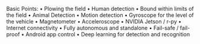 Basic Points:
•	Plowing the field
•	Human detection
•	Bound within limits of the field
•	Animal Detection
•	Motion detection
•	Gyroscope for the level of the vehicle
•	Magnetometer
•	Acceleroscope
•	NVIDIA Jetson / r-py
•	Internet connectivity
•	Fully autonomous and standalone
•	Fail-safe / fail-proof
•	Android app control
•	Deep learning for detection and recognition
 